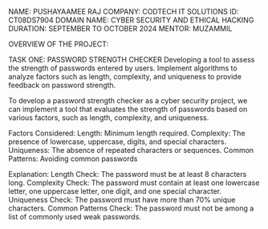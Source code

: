 NAME: PUSHAYAAMEE RAJ
COMPANY: CODTECH IT SOLUTIONS
ID: CT08DS7904
DOMAIN NAME: CYBER SECURITY AND ETHICAL HACKING
DURATION: SEPTEMBER TO OCTOBER 2024 
MENTOR: MUZAMMIL 

OVERVIEW OF THE PROJECT:

TASK ONE: PASSWORD STRENGTH CHECKER
Developing a tool to assess the strength of passwords entered by users. Implement
algorithms to analyze factors such as length, complexity, and uniqueness to provide
feedback on password strength.

To develop a password strength checker as a cyber security project, we can implement a tool that evaluates the strength of passwords based on various factors, 
such as length, complexity, and uniqueness. 

Factors Considered:
Length: Minimum length required.
Complexity: The presence of lowercase, uppercase, digits, and special characters.
Uniqueness: The absence of repeated characters or sequences.
Common Patterns: Avoiding common passwords

Explanation:
Length Check: The password must be at least 8 characters long.
Complexity Check: The password must contain at least one lowercase letter, one uppercase letter, one digit, and one special character.
Uniqueness Check: The password must have more than 70% unique characters.
Common Patterns Check: The password must not be among a list of commonly used weak passwords.
